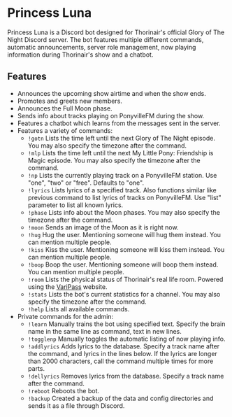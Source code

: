 # Princess Luna
Princess Luna is a Discord bot designed for Thorinair's official Glory of The Night Discord server. The bot features multiple different commands, automatic announcements, server role management, now playing information during Thorinair's show and a chatbot.

## Features
* Announces the upcoming show airtime and when the show ends.
* Promotes and greets new members.
* Announces the Full Moon phase.
* Sends info about tracks playing on PonyvilleFM during the show.
* Features a chatbot which learns from the messages sent in the server.
* Features a variety of commands:
    - `!gotn` Lists the time left until the next Glory of The Night episode. You may also specify the timezone after the command.
    - `!mlp` Lists the time left until the next My Little Pony: Friendship is Magic episode. You may also specify the timezone after the command.
    - `!np` Lists the currently playing track on a PonyvilleFM station. Use "one", "two" or "free". Defaults to "one".
    - `!lyrics` Lists lyrics of a specified track. Also functions similar like previous command to list lyrics of tracks on PonyvilleFM. Use "list" parameter to list all known lyrics.
    - `!phase` Lists info about the Moon phases. You may also specify the timezone after the command.
    - `!moon` Sends an image of the Moon as it is right now.
    - `!hug` Hug the user. Mentioning someone will hug them instead. You can mention multiple people.
    - `!kiss` Kiss the user. Mentioning someone will kiss them instead. You can mention multiple people.
    - `!boop` Boop the user. Mentioning someone will boop them instead. You can mention multiple people.
    - `!room` Lists the physical status of Thorinair's real life room. Powered using the [VariPass](https://varipass.org) website.
    - `!stats` Lists the bot's current statistics for a channel. You may also specify the timezone after the command.
    - `!help` Lists all available commands.
* Private commands for the admin:
    - `!learn` Manually trains the bot using specified text. Specify the brain name in the same line as command, text in new lines.
    - `!togglenp` Manually toggles the automatic listing of now playing info.
    - `!addlyrics` Adds lyrics to the database. Specify a track name after the command, and lyrics in the lines below. If the lyrics are longer than 2000 characters, call the command multiple times for more parts.
    - `!dellyrics` Removes lyrics from the database. Specify a track name after the command.
    - `!reboot` Reboots the bot.
    - `!backup` Created a backup of the data and config directories and sends it as a file through Discord.
